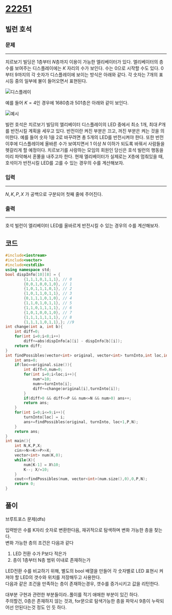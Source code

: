 # [22251](https://www.acmicpc.net/problem/22511)

## 빌런 호석

### 문제

---

치르보기 빌딩은 $1$층부터 $N$층까지 이용이 가능한 엘리베이터가 있다. 엘리베이터의 층수를 보여주는 디스플레이에는 $K$ 자리의 수가 보인다. 수는 $0$으로 시작할 수도 있다. $0$부터 $9$까지의 각 숫자가 디스플레이에 보이는 방식은 아래와 같다. 각 숫자는 7개의 표시등 중의 일부에 불이 들어오면서 표현된다.

![디스플레이](https://upload.acmicpc.net/fcb7dfaf-672b-48c4-bb25-7adf16fe106e/-/preview/)

예를 들어 $K=4$인 경우에 $1680$층과 $501$층은 아래와 같이 보인다.

![예시](https://upload.acmicpc.net/fcb7dfaf-672b-48c4-bb25-7adf16fe106e/-/preview/)

빌런 호석은 치르보기 빌딩의 엘리베이터 디스플레이의 LED 중에서 최소 $1$개, 최대 $P$개를 반전시킬 계획을 세우고 있다. 반전이란 켜진 부분은 끄고, 꺼진 부분은 켜는 것을 의미한다. 예를 들어 숫자 $1$을 $2$로 바꾸려면 총 5개의 LED를 반전시켜야 한다. 또한 반전 이후에 디스플레이에 올바른 수가 보여지면서 $1$ 이상 $N$ 이하가 되도록 바꿔서 사람들을 헷갈리게 할 예정이다. 치르보기를 사랑하는 모임의 회원인 당신은 호석 빌런의 행동을 미리 파악해서 혼쭐을 내주고자 한다. 현재 엘리베이터가 실제로는 $X$층에 멈춰있을 때, 호석이가 반전시킬 LED를 고를 수 있는 경우의 수를 계산해보자.

### 입력

---

$N, K, P, X$ 가 공백으로 구분되어 첫째 줄에 주어진다.

### 출력

---

호석 빌런이 엘리베이터 LED를 올바르게 반전시킬 수 있는 경우의 수를 계산해보자.

## 코드

```cpp
#include<iostream>
#include<vector>
#include<cstdlib>
using namespace std;
bool dispInfo[10][8] = {
        {1,1,1,0,1,1,1}, // 0
        {0,0,1,0,0,1,0}, // 1
        {1,0,1,1,1,0,1}, // 2
        {1,0,1,1,0,1,1}, // 3
        {0,1,1,1,0,1,0}, // 4
        {1,1,0,1,0,1,1}, // 5
        {1,1,0,1,1,1,1}, // 6
        {1,0,1,0,0,1,0}, // 7
        {1,1,1,1,1,1,1}, // 8
        {1,1,1,1,0,1,1},}; //9
int change(int a, int b){
    int diff=0;
    for(int i=0;i<8;i++)
        diff+=abs(dispInfo[a][i] - dispInfo[b][i]);
    return diff;
}
int findPossibles(vector<int> original, vector<int> turnInto,int loc,int P,int N){
    int ans=0;
    if(loc==original.size()){
        int diff=0,num=0;
        for(int i=0;i<loc;i++){
            num*=10;
            num+=turnInto[i];
            diff+=change(original[i],turnInto[i]);
        }
        if(diff>0 && diff<=P && num<=N && num>0) ans++;
        return ans;
    }
    for(int i=0;i<=9;i++){
        turnInto[loc] = i;
        ans+=findPossibles(original, turnInto, loc+1,P,N);
    }
    return ans;
}
int main(){
    int N,K,P,X;
    cin>>N>>K>>P>>X;
    vector<int> num(K,0);
    while(X){
        num[K-1] = X%10;
        K--; X/=10;
    }
    cout<<findPossibles(num, vector<int>(num.size(),0),0,P,N);
    return 0;
}
```

## 풀이

브루트포스 문제(dfs)

입력받은 수를 K자리 숫자로 변환한다음, 재귀적으로 탐색하며 변화 가능한 층을 찾는다.  
변화 가능한 층의 조건은 다음과 같다  

1. LED 전환 수가 P보다 적은가
2. 층이 1층부터 N층 범위 이내로 존재하는가

LED전환 수를 비교하기 위해, 별도의 bool 배열을 만들어 각 숫자별로 LED 표현시 켜져야 할 LED의 갯수와 위치를 저장해두고 사용한다.  
다음과 같은 조건을 만족하는 층이 존재하는경우, 갯수를 증가시키고 값을 리턴한다.  

대부분 구현과 관련한 부분들이라..풀이를 적기 애매한 부분이 있긴 하다.  
주의할건, 0층은 존재하지 않는 것과, for문으로 탐색가능한 층을 파악시 9층이 누락되어선 안된다는것 정도 인 듯 하다.  
